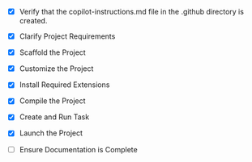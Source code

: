 <!-- Use this file to provide workspace-specific custom instructions to Copilot. For more details, visit https://code.visualstudio.com/docs/copilot/copilot-customization#_use-a-githubcopilotinstructionsmd-file -->
- [x] Verify that the copilot-instructions.md file in the .github directory is created.

- [x] Clarify Project Requirements
	<!-- Data integration application with Python Flask backend for handling source-to-destination data flow with field mapping, transformations, and a web UI for configuration. -->

- [x] Scaffold the Project
	<!-- Create Python project structure with Flask backend, API handlers, transformation engine, mapping configuration, and web UI. -->

- [x] Customize the Project
	<!-- Implement data integration features including source/destination APIs, field mapping, transformations, and configuration interface. Integrated Gemini AI for intelligent mapping suggestions and validation. -->

- [x] Install Required Extensions
	<!-- No additional extensions needed - using core Python and Flask. -->

- [x] Compile the Project
	<!-- Application successfully compiled and running. -->

- [x] Create and Run Task
	<!-- Flask application task created and running on http://localhost:5000 -->

- [x] Launch the Project
	<!-- Application launched successfully with standalone_app.py -->

- [ ] Ensure Documentation is Complete
	<!-- Verify README.md exists and contains current project information. -->